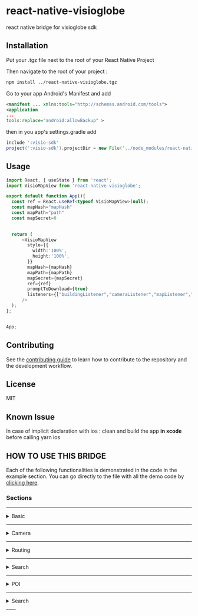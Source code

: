 # react-native-visioglobe

react native bridge for visioglobe sdk

## Installation

Put your .tgz file next to the root of your React Native Project 

Then navigate to the root of your project : 

```sh
npm install ../react-native-visioglobe.tgz
```

Go to your app Android's Manifest and add 
```xml
<manifest ... xmlns:tools="http://schemas.android.com/tools">
<application 
...
tools:replace="android:allowBackup" >
```
then in you app's settings.gradle add
```gradle
include ':visio-sdk'
project(':visio-sdk').projectDir = new File('../node_modules/react-native-visioglobe/android/visio-sdk')
```

## Usage

```ts
import React, { useState } from 'react';
import VisioMapView from 'react-native-visioglobe';

export default function App(){
  const ref = React.useRef<typeof VisioMapView>(null);
  const mapHash="mapHash"
  const mapPath="path"
  const mapSecret=0

 
  return (
      <VisioMapView
        style={{
          width:'100%',
          height:'100%',
        }}
        mapHash={mapHash}
        mapPath={mapPath}
        mapSecret={mapSecret}
        ref={ref}
        promptToDownload={true}
        listeners={["buildingListener","cameraListener","mapListener","locationtrackingmodeListener","poiListener"]}
      />
  );
};


App;
```

## Contributing

See the [contributing guide](CONTRIBUTING.md) to learn how to contribute to the repository and the development workflow.

## License

MIT

## Known Issue 

In case of implicit declaration with ios : 
clean and build the app <strong>in xcode</strong> before calling yarn ios 

## HOW TO USE THIS BRIDGE

Each of the following functionalities is demonstrated in the code in the example section. You can
go directly to the file with all the demo code by [clicking here](https://github.com/visioglobe-sas/VisioglobeReactNative/blob/main/example/src/App.tsx).  

### Sections  

____
<details>
<summary> Basic </summary>  
This part show you how to load/unload a map.

### ***Display Props***  
This shows you the minimal props you need to have within the VisioMapView component.  
If you have trouble getting any of them, please ask us in our [help platform](https://my.visioglobe.com).

More specifically you have:           
- *Map Hash* : A string to retrieve your map from our server. Using it will allows the map to be updated every time you are using your map is updated from our editor. Is mandatory if Path is not used.
- *Map Secret Code* : Your secret code to load the map. 
- *Map Path* : A string if you want to use a local bundle, please indicate his path here. Note that using a local bundle means, updating it manually when the map is modified. Is mandatory if Hash is not used.  
- *Ref* : a ref to the MapView, mandatory to use this bridge.  

````typescript  
const ref = React.useRef<VisioMapView>(null);
<VisioMapView
        style={{
        style
        }}
        mapHash={"mapHash"}
        mapPath={"mapPath"}
        mapSecret={0}
        ref={ref}
      />
```` 

### ***Unload Map View*** 
If you want to hide the map, you can using unload map view. You do not need to provide any argument.

`````typescript 
const unloadMapView = () => {
    if (ref.current) {
      ref.current.unloadMapView();
    }
  }
`````

Then you can call it like in the [example](https://github.com/visioglobe-sas/VisioglobeReactNative/blob/main/example/src/App.tsx?plain=1#L207) 

### ***Reload Map View*** 
If you want to load the map **after hiding it**, you can with load map view. You do not need to provide any argument.

`````typescript 
 const loadMapView = () => {
    if (ref.current) {
      ref.current.loadMapView();
    }
  } 
`````

Then you can call it like in the [example](https://github.com/visioglobe-sas/VisioglobeReactNative/blob/main/example/src/App.tsx?plain=1#L243) 

</details> 

____ 
<details>
<summary> Camera </summary>

### ***Animate Camera***  
This allows you to define a camera movement for a ***duration*** you define according to your ***VMCameraUpdate***.

>VMCameraUpdate is a TSObject defined with :        
>- *Heading* : VMHeading object define as :
>    - **heading** : string | number
>    - **current** : if you want to use current heading
>- *paddingBottom* : the property used to define the space between the camera and its bottom-borders.
>- *paddingLeft* : the property used to define the space between the camera and its left-borders.
>- *paddingRight* : the property used to define the space between the camera and its right-borders.
>- *paddingTop* : the property used to define the space between the camera and its top-borders.
>- *pitch* : pitch //COMING NEXT TO DOC.
>- *targets* : the target you want to have at the camera (can be VMPosition or POIID (string))
>- *viewMode* : an enum of type VMViewModeType:
>    - floor
>    - global
>    - unkown

````typescript  
const animateCamera = (values: VMCameraUpdate) => {
    if (ref.current) {
      ref.current.animateCamera(values,3 //duration here fixed to 3
      );
    }
  };

//Then you can use it like :

  const heading : VMCameraHeading = {
          current: true
        }

        const pitch : VMCameraPitch = {
          type: pitchType.default,
        }

        const values : VMCameraUpdate = {
          heading : heading,
          paddingBottom: 50,
          paddingLeft: 50,
          paddingRight : 50,
          paddingTop : 50,
          pitch : pitch,
          targets : ["B2-UL00"],
          viewMode : VMViewModeType.floor,
        }

        animateCamera(values)
```` 

### ***Update Camera***  
This allows you to define a camera movement **instantly** you define according to your ***VMCameraUpdate***. Here we are playing with the pitch and we are using a [**VMLocation**](https://github.com/visioglobe-sas/VisioglobeReactNative/blob/main/README.md?plain=1#L110) as a target.

````typescript  
const updateCamera = (values: VMCameraUpdate) => {
    if (ref.current) {
      ref.current.updateCamera(values);
    }
  };

const heading : VMCameraHeading = {
          current: true,
        }
        const pitch : VMCameraPitch = {
          pitch: -90,
        }
        const position : VMPosition = {
          altitude: 0.0,
          latitude: 45.74200,
          longitude: 4.88400
        }
        const values : VMCameraUpdate = {
          heading : heading,
          paddingBottom: 0,
          paddingLeft: 0,
          paddingRight : 0,
          paddingTop : 0,
          pitch : pitch,
          targets : [position],
          viewMode : VMViewModeType.floor,
        }
        updateCamera(values)
```` 

</details> 

____ 
<details>
<summary> Routing </summary>
This allows you to define a route and the navigation on the map. 
    
### ***Simple Route***
You have to use a ***VMRouteRequest*** and pass it to the computeRoute function. Only one route can be shown at a time.
Here is the structure of this object:
>type VMRouteRequest = {  
>  - *animateAllRoute*: boolean if you want to animate the routing trace on the map.
>  - *destinationsOrder*: VMRouteDestinationsOrder enum used to define the order of reaching destinations if several are provided: 
>    - **closest** 
>    - **inOrder**,
>    - **optimal**,
>    - **optimalFinishOnLast**
>  - *isAccessible*: boolean to define if accessibility criteria must be matched (PMR user...) 
>  - *origin*: VMPosition|String , can be a PoiID as a string or a [VMPosition](https://github.com/visioglobe-sas/VisioglobeReactNative/blob/main/README.md?plain=1#L11) which define the beginning of the route.
>  - *destinations* : (VMPosition|String)[], can be a list of both PoiID as a string and [VMPosition](https://github.com/visioglobe-sas/VisioglobeReactNative/blob/main/README.md?plain=1#L11) which define the destinations of the route.
>  - *requestType*: VMERouteRequestType :
>    - **fastest**
>    - **shortest**  
>  }

You can use it like this : 

````typescript
const computeRoute = (value : VMRouteRequest) => {
    if (ref.current) {
      ref.current.computeRoute(value);
    }
  }
````
A simple way to create a routing is to call our computeRoute() with simply defined object's VMRouteRequest like so :
`````typescript
const position: VMPosition = {
          altitude: 0.0,
          latitude: 45.7413,
          longitude: 4.88216
        }
        const value : VMRouteRequest = {
          animateAllRoute: false,
          destinationsOrder: VMRouteDestinationsOrder.closest,
          isAccessible: false,
          origin: position,
          destinations: ["B1-UL00-ID0034"],
          requestType: VMERouteRequestType.fatest
        }
        computeRoute(value);
`````
You can find an implementation of it [here](https://github.com/visioglobe-sas/VisioglobeReactNative/blob/main/example/src/App.tsx?plain=1#141)

### **Accessible Route**

To build an accessible route you will have to put accessible boolean to true in your [VMRouteRequest](https://github.com/visioglobe-sas/VisioglobeReactNative/blob/main/README.md?plain=1#L200) like:

`````typescript
const value : VMRouteRequest = {
          animateAllRoute: false,
          destinationsOrder: VMRouteDestinationsOrder.closest,
          isAccessible: true,
          origin: "B3-UL01-ID-0013",
          destinations: ["B3-UL00-ID0073"],
          requestType: VMERouteRequestType.fatest
        }
        computeRoute(value);
`````
The route will go from B3-UL01-ID-0013 to B3-UL00-ID0073 with only accessible section (no stairs,etc..).

It is implemented in the [example](https://github.com/visioglobe-sas/VisioglobeReactNative/blob/main/example/src/App.tsx?plain=1#211).


### **Optimal and multi-destinations route**

</details> 

____ 
<details>
    <summary> Search </summary>
</details> 

____ 
<details>
    <summary> POI </summary>
</details> 

____ 
<details>
    <summary> Search </summary>
</details> 
____ 


